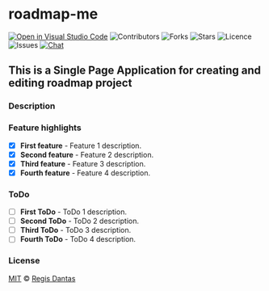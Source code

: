 # roadmap-me

[![Open in Visual Studio Code](https://open.vscode.dev/badges/open-in-vscode.svg)](https://vscode.dev/github/regisdantas/roadmap-me)
![Contributors](https://img.shields.io/github/contributors/regisdantas/roadmap-me?style=plastic)
![Forks](https://img.shields.io/github/forks/regisdantas/roadmap-me)
![Stars](https://img.shields.io/github/stars/regisdantas/roadmap-me)
![Licence](https://img.shields.io/github/license/regisdantas/roadmap-me)
![Issues](https://img.shields.io/github/issues/regisdantas/roadmap-me)
[![Chat](https://img.shields.io/badge/chat-discussions-success.svg)](https://github.com/regisdantas/roadmap-me/discussions)

## This is a Single Page Application for creating and editing roadmap project

### Description

### Feature highlights

*   [x] **First feature** - Feature 1 description.
*   [x] **Second feature** - Feature 2 description.
*   [x] **Third feature** - Feature 3 description.
*   [x] **Fourth feature** - Feature 4 description.

### ToDo

*   [ ] **First ToDo** - ToDo 1 description.
*   [ ] **Second ToDo** - ToDo 2 description.
*   [ ] **Third ToDo** - ToDo 3 description.
*   [ ] **Fourth ToDo** - ToDo 4 description.
### License

[MIT][license] © [Regis Dantas][author]

[author]: https://www.linkedin.com/in/regismdantas/

[license]: license


